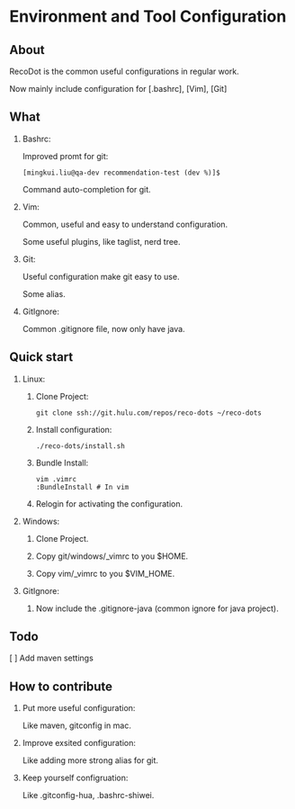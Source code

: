 Environment and Tool Configuration
=======

## About

RecoDot is the common useful configurations in regular work.

Now mainly include configuration for [.bashrc], [Vim], [Git]

## What

1. Bashrc:

    Improved promt for git:
    ```
    [mingkui.liu@qa-dev recommendation-test (dev %)]$
    ```

    Command auto-completion for git.

2. Vim:

    Common, useful and easy to understand configuration.

    Some useful plugins, like taglist, nerd tree.

3. Git:

    Useful configuration make git easy to use.

    Some alias.

4. GitIgnore:

    Common .gitignore file, now only have java.

## Quick start

1. Linux:

    1. Clone Project:

        ```
        git clone ssh://git.hulu.com/repos/reco-dots ~/reco-dots
        ```

    2. Install configuration:

        ```
        ./reco-dots/install.sh
        ```
    3. Bundle Install:

        ```
        vim .vimrc
        :BundleInstall # In vim
        ```

    4. Relogin for activating the configuration.

2. Windows:

    1. Clone Project.

    2. Copy git/windows/_vimrc to you $HOME.

    3. Copy vim/_vimrc to you $VIM_HOME.

3. GitIgnore:

    1. Now include the .gitignore-java (common ignore for java project).
    
## Todo

[ ] Add maven settings

## How to contribute

1. Put more useful configuration:

    Like maven, gitconfig in mac.

2. Improve exsited configuration:

    Like adding more strong alias for git.

3. Keep yourself configruation:

    Like .gitconfig-hua, .bashrc-shiwei.
